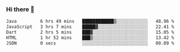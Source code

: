 ### Hi there 👋

<!--START_SECTION:waka-->

```txt
Java         6 hrs 49 mins   ████████████▒░░░░░░░░░░░░   48.96 %
JavaScript   3 hrs 7 mins    █████▓░░░░░░░░░░░░░░░░░░░   22.41 %
Dart         2 hrs 5 mins    ███▓░░░░░░░░░░░░░░░░░░░░░   15.05 %
HTML         1 hr 52 mins    ███▒░░░░░░░░░░░░░░░░░░░░░   13.42 %
JSON         0 secs          ░░░░░░░░░░░░░░░░░░░░░░░░░   00.09 %
```

<!--END_SECTION:waka-->


<!--
**AnkelMauCastillo/AnkelMauCastillo** is a ✨ _special_ ✨ repository because its `README.md` (this file) appears on your GitHub profile.

Here are some ideas to get you started:

- 🔭 I’m currently working on ...
- 🌱 I’m currently learning ...
- 👯 I’m looking to collaborate on ...
- 🤔 I’m looking for help with ...
- 💬 Ask me about ...
- 📫 How to reach me: ...
- 😄 Pronouns: ...
- ⚡ Fun fact: ...
-->
